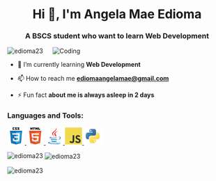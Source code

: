 <h1 align="center">Hi 👋, I'm Angela Mae Edioma</h1>
<h3 align="center">A BSCS student who want to learn Web Development</h3>
<img align="right" alt="Coding" width="400" src="https://miro.medium.com/max/1600/0*K2WLMTExLyida7OR.gif">

<p align="left"> <img src="https://komarev.com/ghpvc/?username=edioma23&label=Profile%20views&color=0e75b6&style=flat" alt="edioma23" /> </p>

- 🌱 I’m currently learning **Web Development**

- 📫 How to reach me **ediomaangelamae@gmail.com**

- ⚡ Fun fact **about me is always asleep in 2 days**

<p align="left">
</p>

<h3 align="left">Languages and Tools:</h3>
<p align="left"> <a href="https://www.w3schools.com/css/" target="_blank" rel="noreferrer"> <img src="https://raw.githubusercontent.com/devicons/devicon/master/icons/css3/css3-original-wordmark.svg" alt="css3" width="40" height="40"/> </a> <a href="https://www.w3.org/html/" target="_blank" rel="noreferrer"> <img src="https://raw.githubusercontent.com/devicons/devicon/master/icons/html5/html5-original-wordmark.svg" alt="html5" width="40" height="40"/> </a> <a href="https://www.java.com" target="_blank" rel="noreferrer"> <img src="https://raw.githubusercontent.com/devicons/devicon/master/icons/java/java-original.svg" alt="java" width="40" height="40"/> </a> <a href="https://developer.mozilla.org/en-US/docs/Web/JavaScript" target="_blank" rel="noreferrer"> <img src="https://raw.githubusercontent.com/devicons/devicon/master/icons/javascript/javascript-original.svg" alt="javascript" width="40" height="40"/> </a> <a href="https://www.python.org" target="_blank" rel="noreferrer"> <img src="https://raw.githubusercontent.com/devicons/devicon/master/icons/python/python-original.svg" alt="python" width="40" height="40"/> </a> </p>

<p><img align="left" src="https://github-readme-stats.vercel.app/api/top-langs?username=edioma23&show_icons=true&locale=en&layout=compact" alt="edioma23" /></p>

<p>&nbsp;<img align="center" src="https://github-readme-stats.vercel.app/api?username=edioma23&show_icons=true&locale=en" alt="edioma23" /></p>

<p><img align="center" src="https://github-readme-streak-stats.herokuapp.com/?user=edioma23&" alt="edioma23" /></p>

